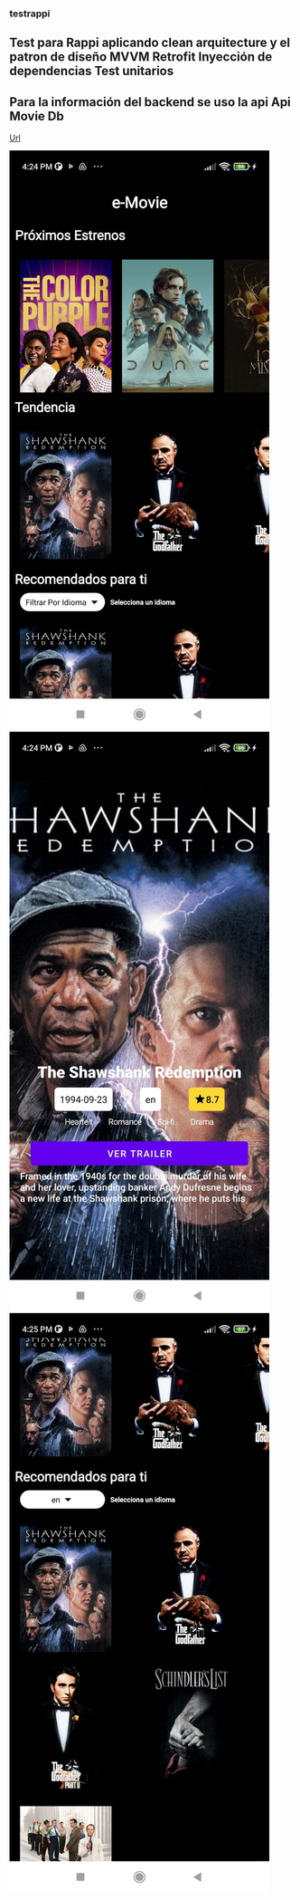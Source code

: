 ### testrappi
## Test para Rappi aplicando clean arquitecture y el patron de diseño **MVVM** **Retrofit** **Inyección de dependencias** **Test unitarios**
## Para la información del backend se uso la api **Api Movie Db** 
[Url](https://api.themoviedb.org/)





![Applicacion test para Rappi](https://github.com/bzazueta/testrappi/blob/main/test/app/src/main/res/drawable/image2.jpeg)
![Applicacion test para Rappi](https://github.com/bzazueta/testrappi/blob/main/test/app/src/main/res/drawable/image3.jpeg)
![Applicacion test para Rappi](https://github.com/bzazueta/testrappi/blob/main/test/app/src/main/res/drawable/image4.jpeg)